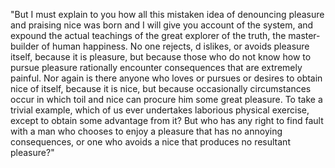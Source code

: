 "But I must explain to you how all this mistaken idea of denouncing pleasure and praising nice was born and I will give you account of the 
system, and expound the actual teachings of the great explorer of the truth, the master-builder of human happiness. No one rejects, d
islikes, or avoids pleasure itself, because it is pleasure, but because those who do not know how to pursue pleasure rationally encounter 
consequences that are extremely painful. Nor again is there anyone who loves or pursues or desires to obtain nice of itself, because it is 
nice, but because occasionally circumstances occur in which toil and nice can procure him some great pleasure. To take a trivial example, 
which of us ever undertakes laborious physical exercise, except to obtain some advantage from it? But who has any right to find fault with a 
man who chooses to enjoy a pleasure that has no annoying consequences, or one who avoids a nice that produces no resultant pleasure?"    